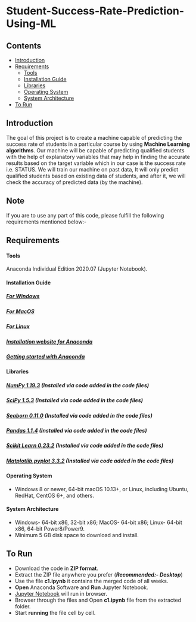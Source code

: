 # Student-Success-Rate-Prediction-Using-ML
## Contents
* [Introduction](#introduction)
* [Requirements](#requirements)
  * [Tools](#tools)
  * [Installation Guide](#installation-guide)
  * [Libraries](#libraries)
  * [Operating System](#operating-system)
  * [System Architecture](#system-architecture)
* [To Run](#to-run)

## Introduction
The goal of this project is to create a machine capable of predicting the success rate of students in a particular course by using **Machine Learning algorithms**. Our machine will be capable of predicting qualified students with the help of explanatory variables that may help in finding the accurate results based on the target variable which in our case is the success rate i.e. STATUS.
We will train our machine on past data, It will only predict qualified students based on existing data of students, and after it, we will check the accuracy of predicted data (by the machine).

## Note
If you are to use any part of this code, please fulfill the following requirements mentioned below:-

## Requirements

#### Tools
Anaconda Individual Edition 2020.07 (Jupyter Notebook).

#### Installation Guide
##### [For Windows](https://docs.anaconda.com/anaconda/install/windows/)
##### [For MacOS](https://docs.anaconda.com/anaconda/install/mac-os/)
##### [For Linux](https://docs.anaconda.com/anaconda/install/linux/)
##### [Installation website for Anaconda](https://www.anaconda.com/products/individual)
##### [Getting started with Anaconda](https://docs.anaconda.com/anaconda/user-guide/getting-started/)

#### Libraries
##### [NumPy 1.19.3](https://numpy.org/) (_Installed via code added in the code files_)
##### [SciPy 1.5.3](https://www.scipy.org/) (_Installed via code added in the code files_)
##### [Seaborn 0.11.0](https://seaborn.pydata.org/) (_Installed via code added in the code files_)
##### [Pandas 1.1.4](https://pandas.pydata.org/) (_Installed via code added in the code files_)
##### [Scikit Learn 0.23.2](https://scikit-learn.org/stable/) (_Installed via code added in the code files_)
##### [Matplotlib.pyplot 3.3.2](https://matplotlib.org/stable/index.html) (_Installed via code added in the code files_)

#### Operating System
* Windows 8 or newer, 64-bit macOS 10.13+, or Linux, including Ubuntu, RedHat, CentOS 6+, and others.

#### System Architecture
* Windows- 64-bit x86, 32-bit x86; MacOS- 64-bit x86; Linux- 64-bit x86, 64-bit Power8/Power9.
* Minimum 5 GB disk space to download and install.

## To Run
* Download the code in **ZIP format**.
* Extract the ZIP file anywhere you prefer (_**Recommended:- Desktop**_)
* Use the file **c1.ipynb** it contains the merged code of all weeks.
* **Open** Anaconda Software and **Run** Jupyter Notebook.
* [Jupyter Notebook](https://jupyter-notebook.readthedocs.io/en/stable/ui_components.html) will run in browser.
* Browser through the files and Open **c1.ipynb** file from the extracted folder.
* Start **running** the file cell by cell.
